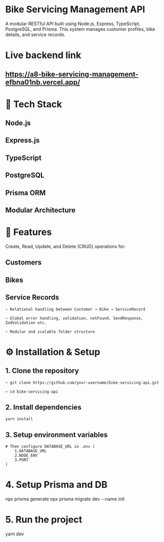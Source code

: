# Bike Servicing Management API

A modular RESTful API built using Node.js, Express, TypeScript, PostgreSQL, and Prisma. This system manages customer profiles, bike details, and service records.

# Live backend link

## https://a8-bike-servicing-management-efbna01nb.vercel.app/

# 📁 Tech Stack

## Node.js

## Express.js

## TypeScript

## PostgreSQL

## Prisma ORM

## Modular Architecture

# 🧩 Features

Create, Read, Update, and Delete (CRUD) operations for:

## Customers

## Bikes

## Service Records

    ~ Relational handling between Customer → Bike → ServiceRecord

    ~ Global error handling, validation, notFound, SendResponse, ZodValidation etc.

    ~ Modular and scalable folder structure

# ⚙️ Installation & Setup

## 1. Clone the repository

    ~ git clone https://github.com/your-username/bike-servicing-api.git

    ~ cd bike-servicing-api

## 2. Install dependencies

    yarn install

## 3. Setup environment variables

    # Then configure DATABASE_URL in .env (
        1.DATABASE_URL
        2.NODE_ENV
        3.PORT
    )

# 4. Setup Prisma and DB

npx prisma generate
npx prisma migrate dev --name init

# 5. Run the project

yarn dev
